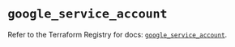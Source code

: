# `google_service_account`

Refer to the Terraform Registry for docs: [`google_service_account`](https://registry.terraform.io/providers/hashicorp/google-beta/6.49.0/docs/resources/google_service_account).
